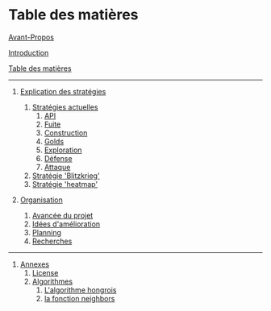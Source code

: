 # Table des matières

[Avant-Propos](./hardlinks/index.md)

[Introduction](./introduction.md)

[Table des matières](./SUMMARY.md)

---

1. [Explication des stratégies](./strategies/introduction.md)
   1. [Stratégies actuelles]()
      1. [API](./strategies/api.md)
      1. [Fuite](./strategies/fuite.md)
      1. [Construction](./strategies/castles.md)
      1. [Golds](./strategies/golds.md)
      1. [Exploration](./strategies/explore.md)
      1. [Défense](./strategies/defense.md)
      1. [Attaque](./strategies/attaque.md)
   1. [Stratégie 'Blitzkrieg'](./strategies/blitzkrieg.md)
   1. [Stratégie 'heatmap'](./strategies/heatmap.md)


1. [Organisation](./organisation/introduction.md)
   1. [Avancée du projet](./hardlinks/SUIVI.md)
   1. [Idées d'amélioration](./organisation/ideas.md)
   1. [Planning](./organisation/planning.md)
   1. [Recherches](./organisation/research.md)

---

1. [Annexes]()
   1. [License](./hardlinks/LICENSE.md)
   1. [Algorithmes]()
      1. [L'algorithme hongrois](./annexes/algo_hongrois.md)
      1. [la fonction neighbors](./annexes/neighbors.md)
